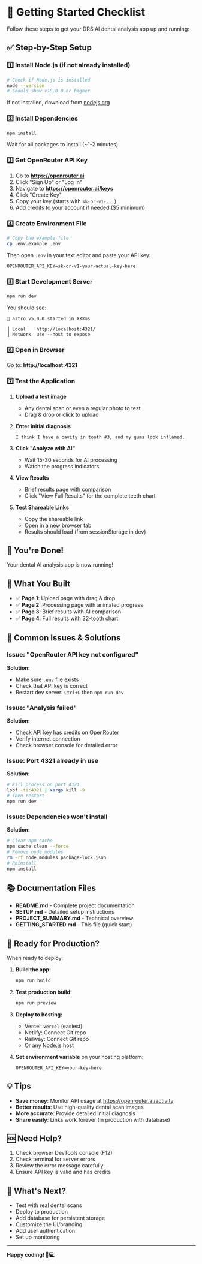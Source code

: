 # 🚀 Getting Started Checklist

Follow these steps to get your DRS AI dental analysis app up and running:

## ✅ Step-by-Step Setup

### 1️⃣ Install Node.js (if not already installed)
```bash
# Check if Node.js is installed
node --version
# Should show v18.0.0 or higher
```

If not installed, download from [nodejs.org](https://nodejs.org)

### 2️⃣ Install Dependencies
```bash
npm install
```

Wait for all packages to install (~1-2 minutes)

### 3️⃣ Get OpenRouter API Key

1. Go to **https://openrouter.ai**
2. Click "Sign Up" or "Log In"
3. Navigate to **https://openrouter.ai/keys**
4. Click "Create Key"
5. Copy your key (starts with `sk-or-v1-...`)
6. Add credits to your account if needed ($5 minimum)

### 4️⃣ Create Environment File
```bash
# Copy the example file
cp .env.example .env
```

Then open `.env` in your text editor and paste your API key:
```env
OPENROUTER_API_KEY=sk-or-v1-your-actual-key-here
```

### 5️⃣ Start Development Server
```bash
npm run dev
```

You should see:
```
🚀 astro v5.0.0 started in XXXms

┃ Local    http://localhost:4321/
┃ Network  use --host to expose
```

### 6️⃣ Open in Browser

Go to: **http://localhost:4321**

### 7️⃣ Test the Application

1. **Upload a test image**
   - Any dental scan or even a regular photo to test
   - Drag & drop or click to upload

2. **Enter initial diagnosis**
   ```
   I think I have a cavity in tooth #3, and my gums look inflamed.
   ```

3. **Click "Analyze with AI"**
   - Wait 15-30 seconds for AI processing
   - Watch the progress indicators

4. **View Results**
   - Brief results page with comparison
   - Click "View Full Results" for the complete teeth chart

5. **Test Shareable Links**
   - Copy the shareable link
   - Open in a new browser tab
   - Results should load (from sessionStorage in dev)

## 🎉 You're Done!

Your dental AI analysis app is now running!

## 📝 What You Built

- ✅ **Page 1**: Upload page with drag & drop
- ✅ **Page 2**: Processing page with animated progress
- ✅ **Page 3**: Brief results with AI comparison
- ✅ **Page 4**: Full results with 32-tooth chart

## 🔧 Common Issues & Solutions

### Issue: "OpenRouter API key not configured"
**Solution**: 
- Make sure `.env` file exists
- Check that API key is correct
- Restart dev server: `Ctrl+C` then `npm run dev`

### Issue: "Analysis failed"
**Solution**:
- Check API key has credits on OpenRouter
- Verify internet connection
- Check browser console for detailed error

### Issue: Port 4321 already in use
**Solution**:
```bash
# Kill process on port 4321
lsof -ti:4321 | xargs kill -9
# Then restart
npm run dev
```

### Issue: Dependencies won't install
**Solution**:
```bash
# Clear npm cache
npm cache clean --force
# Remove node_modules
rm -rf node_modules package-lock.json
# Reinstall
npm install
```

## 📚 Documentation Files

- **README.md** - Complete project documentation
- **SETUP.md** - Detailed setup instructions
- **PROJECT_SUMMARY.md** - Technical overview
- **GETTING_STARTED.md** - This file (quick start)

## 🚀 Ready for Production?

When ready to deploy:

1. **Build the app:**
   ```bash
   npm run build
   ```

2. **Test production build:**
   ```bash
   npm run preview
   ```

3. **Deploy to hosting:**
   - Vercel: `vercel` (easiest)
   - Netlify: Connect Git repo
   - Railway: Connect Git repo
   - Or any Node.js host

4. **Set environment variable** on your hosting platform:
   ```
   OPENROUTER_API_KEY=your-key-here
   ```

## 💡 Tips

- **Save money**: Monitor API usage at https://openrouter.ai/activity
- **Better results**: Use high-quality dental scan images
- **More accurate**: Provide detailed initial diagnosis
- **Share easily**: Links work forever (in production with database)

## 🆘 Need Help?

1. Check browser DevTools console (F12)
2. Check terminal for server errors
3. Review the error message carefully
4. Ensure API key is valid and has credits

## 🎯 What's Next?

- Test with real dental scans
- Deploy to production
- Add database for persistent storage
- Customize the UI/branding
- Add user authentication
- Set up monitoring

---

**Happy coding! 🦷💻**

